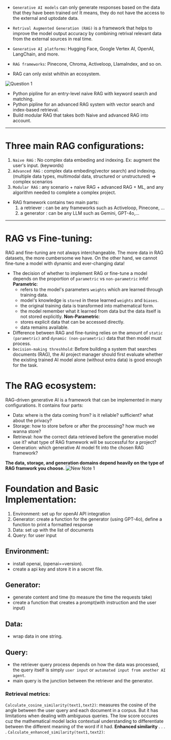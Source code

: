 * `Generative AI models` can only generate responses based on the data that they have been trained on! It means, they do not have the access to the external and uptodate data.
  
* `Retrival Augmented Generation (RAG)` is a framework that helps to improve the model output accuracy by combining retrival relevant data from the external sources in real time.

* `Generative AI platforms`: Hugging Face, Google Vertex AI, OpenAI, LangChain, and more.
* `RAG frameworks`: Pinecone, Chroma, Activeloop, LIamaIndex, and so on.

* RAG can only exist whithin an ecosystem.

![‎Question ‎1](https://github.com/user-attachments/assets/2f17844b-426a-4589-bca3-9a767857341a)

- Python pipline for an entry-level naive RAG with keyword search and matching.
- Python pipline for an advanced RAG system with vector search and index-based retrieval.
- Build modular RAG that takes both Naive and advanced RAG into account.
______________________________________
# Three main RAG configurations:
  1. `Naive RAG` : No complex data embeding and indexing. Ex: augment the user's input. (keywords)
  2. `Advanced RAG` : complex data embeding(vector search) and indexing. (multiple data types, multimodal data, structured or unstructured) => complex scenarios
  3. `Modular RAG` : any scenario + naive RAG + advanced RAG + ML, and any algorithm needed to complete a complex project.

- RAG framework contains two main parts:
    1. a retriever : can be any frameworks such as Activeloop, Pinecone, ...
    2. a generator : can be any LLM such as Gemini, GPT-4o,...

_________________________
# RAG vs Fine-tuning:
RAG and fine-tuning are not always interchangeable. The more data in RAG datasets, the more cumbersome we have. On the other hand, we cannot fine-tune a model with dynamic and ever-changing data!
* The decision of whether to implement RAG or fine-tune a model depends on the proportion of `parametric` vs `non-parametric` info!
**Parametric**:
  - refers to the model's parameters `weights` which are learned through training data.
  - model's knowledge is `stored` in these learned `weights` and `biases`.
  - the original training data is transformed into mathematical form.
  - the model remember what it learned from data but the data itself is not stored explicitly.
**Non-Parametric**:
  - stores explicit data that can be accessed directly.
  - data remains available.
* Difference between RAG and fine-tuning relies on the amount of `static (parametric)` and `dynamic (non-parametric)` data that then model must process.
* `Decision-making threshhold`: Before building a system that searches documents (RAG), the AI project manager should first evaluate whether the existing trained AI model alone (without extra data) is good enough for the task.

# The RAG ecosystem:

RAG-driven generative AI is a framework that can be implemented in many configurations.
It contains four parts:
- Data: where is the data coming from? is it reliable? sufficient? what about the privacy?
- Storage: how to store before or after the processing? how much we wanna store?
- Retrieval: how the correct data retrieved before the generative model use it? what type of RAG framework will be successful for a project?
- Generation: which generative AI model fit into the chosen RAG framework?


**The data, storage, and generation domains depend heavily on the type of RAG framwork you choose.**
![‎New Note ‎1](https://github.com/user-attachments/assets/07e368d1-b6e9-427c-9063-1b9c7d142893)

# Foundation and Basic Implementation:
1. Environment: set up for openAI API integration
2. Generator: create a function for the generator (using GPT-4o), define a function to print a formatted response
3. Data: set up with the list of documents
4. Query: for user input

## Environment:
- install openai, (openai==version).
- create a api key and store it in a secret file.

## Generator:
- generate content and time (to measure the time the requests take)
- create a function that creates a prompt(with instruction and the user input)

## Data:
- wrap data in one string.

## Query:
- the retriever query process depends on how the data was processed, the query itself is simply `user input` or `automated input from another AI agent`.
- main query is the junction between the retriever and the generator.

### Retrieval metrics:
`Calculate_cosine_similarity(text1,text2)`:
measures the cosine of the angle between the user query and each document in a corpus. But it has limitations when dealing with ambiguous queries. The low score occures cuz the mathematical model lacks contextual understanding to differentiate between the different meaning of the word if it had. 
**Enhanced similarity**
.
.
.
.
`Calculate_enhanced_similarity(text1,text2)`:






